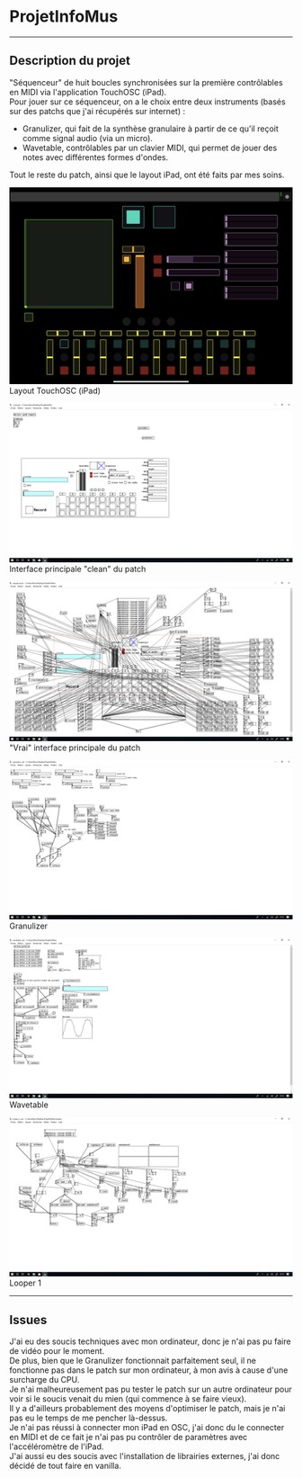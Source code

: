 # ProjetInfoMus

***
## Description du projet

"Séquenceur" de huit boucles synchronisées sur la première contrôlables en MIDI via l'application TouchOSC (iPad).<br>
Pour jouer sur ce séquenceur, on a le choix entre deux instruments (basés sur des patchs que j'ai récupérés sur internet) :
- Granulizer, qui fait de la synthèse granulaire à partir de ce qu'il reçoit comme signal audio (via un micro).
- Wavetable, contrôlables par un clavier MIDI, qui permet de jouer des notes avec différentes formes d'ondes.

Tout le reste du patch, ainsi que le layout iPad, ont été faits par mes soins.

![Image text](/screenshots/iPadUIScreenshot.png)
Layout TouchOSC (iPad)

![Image text](/screenshots/main.png)
Interface principale "clean" du patch

![Image text](/screenshots/seq.png)
"Vrai" interface principale du patch

![Image text](/screenshots/gran.png)
Granulizer

![Image text](/screenshots/wave.png)
Wavetable

![Image text](/screenshots/loop.png)
Looper 1

***
## Issues

J'ai eu des soucis techniques avec mon ordinateur, donc je n'ai pas pu faire de vidéo pour le moment.<br>
De plus, bien que le Granulizer fonctionnait parfaitement seul, il ne fonctionne pas dans le patch sur mon ordinateur, à mon avis à cause d'une surcharge du CPU.<br>
Je n'ai malheureusement pas pu tester le patch sur un autre ordinateur pour voir si le soucis venait du mien (qui commence à se faire vieux).<br>
Il y a d'ailleurs probablement des moyens d'optimiser le patch, mais je n'ai pas eu le temps de me pencher là-dessus.<br>
Je n'ai pas réussi à connecter mon iPad en OSC, j'ai donc du le connecter en MIDI et de ce fait je n'ai pas pu contrôler de paramètres avec l'accéléromètre de l'iPad.<br>
J'ai aussi eu des soucis avec l'installation de librairies externes, j'ai donc décidé de tout faire en vanilla. 
